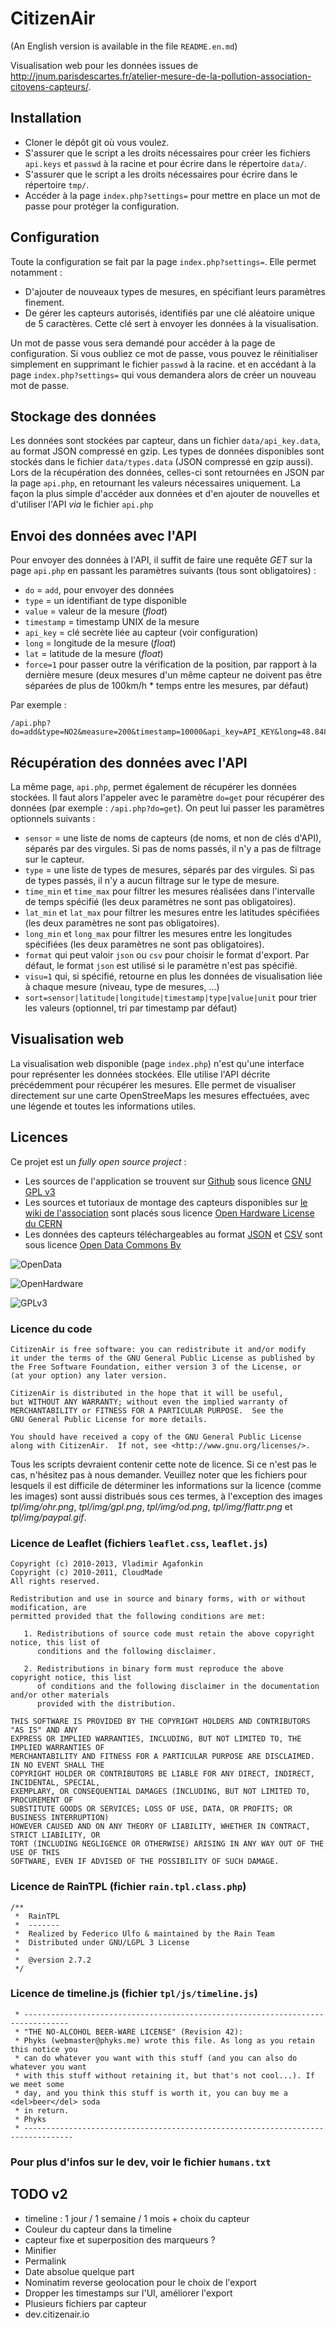 CitizenAir
=====

(An English version is available in the file `README.en.md`)

Visualisation web pour les données issues de http://jnum.parisdescartes.fr/atelier-mesure-de-la-pollution-association-citoyens-capteurs/.


## Installation

* Cloner le dépôt git où vous voulez.
* S'assurer que le script a les droits nécessaires pour créer les fichiers `api.keys` et `passwd` à la racine et pour écrire dans le répertoire `data/`.
* S'assurer que le script a les droits nécessaires pour écrire dans le répertoire `tmp/`.
* Accéder à la page `index.php?settings=` pour mettre en place un mot de passe pour protéger la configuration.


## Configuration

Toute la configuration se fait par la page `index.php?settings=`. Elle permet notamment :
* D'ajouter de nouveaux types de mesures, en spécifiant leurs paramètres finement.
* De gérer les capteurs autorisés, identifiés par une clé aléatoire unique de 5 caractères. Cette clé sert à envoyer les données à la visualisation.

Un mot de passe vous sera demandé pour accéder à la page de configuration. Si vous oubliez ce mot de passe, vous pouvez le réinitialiser simplement en supprimant le fichier `passwd` à la racine. et en accédant à la page `index.php?settings=` qui vous demandera alors de créer un nouveau mot de passe.


## Stockage des données

Les données sont stockées par capteur, dans un fichier `data/api_key.data`, au format JSON compressé en gzip. Les types de données disponibles sont stockés dans le fichier `data/types.data` (JSON compressé en gzip aussi).
Lors de la récupération des données, celles-ci sont retournées en JSON par la page `api.php`, en retournant les valeurs nécessaires uniquement. La façon la plus simple d'accéder aux données et d'en ajouter de nouvelles et d'utiliser l'API _via_ le fichier `api.php`


## Envoi des données avec l'API

Pour envoyer des données à l'API, il suffit de faire une requête _GET_ sur la page `api.php` en passant les paramètres suivants (tous sont obligatoires) :
* `do` = `add`, pour envoyer des données
* `type` = un identifiant de type disponible
* `value` = valeur de la mesure (_float_)
* `timestamp` = timestamp UNIX de la mesure
* `api_key` = clé secrète liée au capteur (voir configuration)
* `long` = longitude de la mesure (_float_)
* `lat` = latitude de la mesure (_float_)
* `force=1` pour passer outre la vérification de la position, par rapport à la dernière mesure (deux mesures d'un même capteur ne doivent pas être séparées de plus de 100km/h * temps entre les mesures, par défaut)

Par exemple :
```
/api.php?do=add&type=NO2&measure=200&timestamp=10000&api_key=API_KEY&long=48.84874&lat=2.34211
```

## Récupération des données avec l'API

La même page, `api.php`, permet également de récupérer les données stockées. Il faut alors l'appeler avec le paramètre `do=get` pour récupérer des données (par exemple : `/api.php?do=get`). On peut lui passer les paramètres optionnels suivants :
* `sensor` = une liste de noms de capteurs (de noms, et non de clés d'API), séparés par des virgules. Si pas de noms passés, il n'y a pas de filtrage sur le capteur.
* `type` = une liste de types de mesures, séparés par des virgules. Si pas de types passés, il n'y a aucun filtrage sur le type de mesure.
* `time_min` et `time_max` pour filtrer les mesures réalisées dans l'intervalle de temps spécifié (les deux paramètres ne sont pas obligatoires).
* `lat_min` et `lat_max` pour filtrer les mesures entre les latitudes spécifiées (les deux paramètres ne sont pas obligatoires).
* `long_min` et `long_max` pour filtrer les mesures entre les longitudes spécifiées (les deux paramètres ne sont pas obligatoires).
* `format` qui peut valoir `json` ou `csv` pour choisir le format d'export. Par défaut, le format `json` est utilisé si le paramètre n'est pas spécifié.
* `visu=1` qui, si spécifié, retourne en plus les données de visualisation liée à chaque mesure (niveau, type de mesures, …)
* `sort=sensor|latitude|longitude|timestamp|type|value|unit` pour trier les valeurs (optionnel, tri par timestamp par défaut)


## Visualisation web

La visualisation web disponible (page `index.php`) n'est qu'une interface pour représenter les données stockées. Elle utilise l'API décrite précédemment pour récupérer les mesures. Elle permet de visualiser directement sur une carte OpenStreeMaps les mesures effectuées, avec une légende et toutes les informations utiles.

## Licences

Ce projet est un _fully open source project_ :
* Les sources de l'application se trouvent sur [Github](https://github.com/CitoyensCapteurs/CitizenAir) sous licence [GNU GPL v3](https://www.gnu.org/copyleft/gpl.html)
* Les sources et tutoriaux de montage des capteurs disponibles sur [le wiki de l'association](http://wiki.citoyenscapteurs.net/) sont placés sous licence [Open Hardware License du CERN](http://www.ohwr.org/projects/cernohl/wiki)
* Les données des capteurs téléchargeables au format [JSON](https://fr.wikipedia.org/wiki/JSON) et [CSV](https://fr.wikipedia.org/wiki/Comma-separated_values) sont sous licence [Open Data Commons By](http://opendatacommons.org/licenses/by/)


![OpenData](http://assets.okfn.org/images/ok_buttons/od_80x23_orange_grey.png)

![OpenHardware](https://raw.githubusercontent.com/CitoyensCapteurs/CitizenAir/master/tpl/img/ohr.png)

![GPLv3](https://raw.githubusercontent.com/CitoyensCapteurs/CitizenAir/master/tpl/img/gpl.png)

### Licence du code

```
CitizenAir is free software: you can redistribute it and/or modify
it under the terms of the GNU General Public License as published by
the Free Software Foundation, either version 3 of the License, or
(at your option) any later version.

CitizenAir is distributed in the hope that it will be useful,
but WITHOUT ANY WARRANTY; without even the implied warranty of
MERCHANTABILITY or FITNESS FOR A PARTICULAR PURPOSE.  See the
GNU General Public License for more details.

You should have received a copy of the GNU General Public License
along with CitizenAir.  If not, see <http://www.gnu.org/licenses/>.
```
Tous les scripts devraient contenir cette note de licence. Si ce n'est pas le cas, n'hésitez pas à nous demander. Veuillez noter que les fichiers pour lesquels il est difficile de déterminer les informations sur la licence (comme les images) sont aussi distribués sous ces termes, à l'exception des images _tpl/img/ohr.png_, _tpl/img/gpl.png_, _tpl/img/od.png_, _tpl/img/flattr.png_ et _tpl/img/paypal.gif_.

### Licence de Leaflet (fichiers `leaflet.css`, `leaflet.js`)
```
Copyright (c) 2010-2013, Vladimir Agafonkin
Copyright (c) 2010-2011, CloudMade
All rights reserved.

Redistribution and use in source and binary forms, with or without modification, are
permitted provided that the following conditions are met:

   1. Redistributions of source code must retain the above copyright notice, this list of
      conditions and the following disclaimer.

   2. Redistributions in binary form must reproduce the above copyright notice, this list
      of conditions and the following disclaimer in the documentation and/or other materials
      provided with the distribution.

THIS SOFTWARE IS PROVIDED BY THE COPYRIGHT HOLDERS AND CONTRIBUTORS "AS IS" AND ANY
EXPRESS OR IMPLIED WARRANTIES, INCLUDING, BUT NOT LIMITED TO, THE IMPLIED WARRANTIES OF
MERCHANTABILITY AND FITNESS FOR A PARTICULAR PURPOSE ARE DISCLAIMED. IN NO EVENT SHALL THE
COPYRIGHT HOLDER OR CONTRIBUTORS BE LIABLE FOR ANY DIRECT, INDIRECT, INCIDENTAL, SPECIAL,
EXEMPLARY, OR CONSEQUENTIAL DAMAGES (INCLUDING, BUT NOT LIMITED TO, PROCUREMENT OF
SUBSTITUTE GOODS OR SERVICES; LOSS OF USE, DATA, OR PROFITS; OR BUSINESS INTERRUPTION)
HOWEVER CAUSED AND ON ANY THEORY OF LIABILITY, WHETHER IN CONTRACT, STRICT LIABILITY, OR
TORT (INCLUDING NEGLIGENCE OR OTHERWISE) ARISING IN ANY WAY OUT OF THE USE OF THIS
SOFTWARE, EVEN IF ADVISED OF THE POSSIBILITY OF SUCH DAMAGE.
```

### Licence de RainTPL (fichier `rain.tpl.class.php`)
```
/**
 *  RainTPL
 *  -------
 *  Realized by Federico Ulfo & maintained by the Rain Team
 *  Distributed under GNU/LGPL 3 License
 *
 *  @version 2.7.2
 */
```

### Licence de timeline.js (fichier `tpl/js/timeline.js`)

````
 * --------------------------------------------------------------------------------
 * "THE NO-ALCOHOL BEER-WARE LICENSE" (Revision 42):
 * Phyks (webmaster@phyks.me) wrote this file. As long as you retain this notice you
 * can do whatever you want with this stuff (and you can also do whatever you want
 * with this stuff without retaining it, but that's not cool...). If we meet some
 * day, and you think this stuff is worth it, you can buy me a <del>beer</del> soda
 * in return.
 * Phyks
 * ---------------------------------------------------------------------------------
````


### Pour plus d'infos sur le dev, voir le fichier `humans.txt`

## TODO v2

* timeline : 1 jour / 1 semaine / 1 mois + choix du capteur
* Couleur du capteur dans la timeline
* capteur fixe et superposition des marqueurs ?
* Minifier
* Permalink
* Date absolue quelque part
* Nominatim reverse geolocation pour le choix de l'export
* Dropper les timestamps sur l'UI, améliorer l'export
* Plusieurs fichiers par capteur
* dev.citizenair.io
